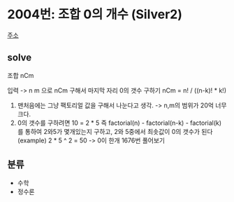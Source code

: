 # 2004번: 조합 0의 개수 (Silver2)
[주소](https://www.acmicpc.net/problem/2004)

## solve
조합 nCm

입력 -> n m 으로
nCm 구해서 마지막 자리 0의 갯수 구하기
nCm = n! / ((n-k)! * k!)
1. 맨처음에는 그냥 팩토리얼 값을 구해서 나눈다고 생각. 
-> n,m의 범위가 20억 너무 크다.
2. 0의 갯수를 구하려면 10 = 2 * 5 즉 factorial(n) - factorial(n-k) - factorial(k) 를 통하여 2와5가 몇개있는지 구하고, 
    2와 5중에서 최솟값이 0의 갯수가 된다
   (example)
   2 * 5 ^ 2 = 50 -> 0이 한개
1676번 풀어보기


## 분류

- 수학
- 정수론